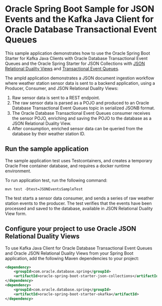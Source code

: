 # Oracle Spring Boot Sample for JSON Events and the Kafka Java Client for Oracle Database Transactional Event Queues

This sample application demonstrates how to use the Oracle Spring Boot Starter for Kafka Java Clients with Oracle Database Transactional Event Queues and the Oracle Spring Starter for JSON Collections with [JSON Relational Duality Views](https://docs.oracle.com/en/database/oracle/oracle-database/23/jsnvu/overview-json-relational-duality-views.html) and [Transactional Event Queues](https://www.oracle.com/database/advanced-queuing/). 

The ampld application demonstrates a JSON document ingestion workflow where weather station sensor data is sent to a backend application, using a Producer, Consumer, and JSON Relational Duality Views:

1. Raw sensor data is sent to a REST endpoint.
2. The raw sensor data is parsed as a POJO and produced to an Oracle Database Transactional Event Queues topic in serialized JSONB format.
3. The Oracle Database Transactional Event Queues consumer receives the sensor POJO, enriching and saving the POJO to the database as a JSON Relational Duality View.
4. After consumption, enriched sensor data can be queried from the database by their weather station ID.

## Run the sample application

The sample application test uses Testcontainers, and creates a temporary Oracle Free container database, and requires a docker runtime environment.

To run application test, run the following command:

```shell
mvn test -Dtest=JSONEventsSampleTest
```

The test starts a sensor data consumer, and sends a series of raw weather station events to the producer. The test verifies that the events have been processed and saved to the database, available in JSON Relational Duality View form.

## Configure your project to use Oracle JSON Relational Duality Views

To use Kafka Java Client for Oracle Database Transactional Event Queues and Oracle JSON Relational Duality Views from your Spring Boot application, add the following Maven dependencies to your project:

```xml
<dependency>
    <groupId>com.oracle.database.spring</groupId>
    <artifactId>oracle-spring-boot-starter-json-collections</artifactId>
</dependency>
<dependency>
    <groupId>com.oracle.database.spring</groupId>
    <artifactId>oracle-spring-boot-starter-okafka</artifactId>
</dependency>
```
